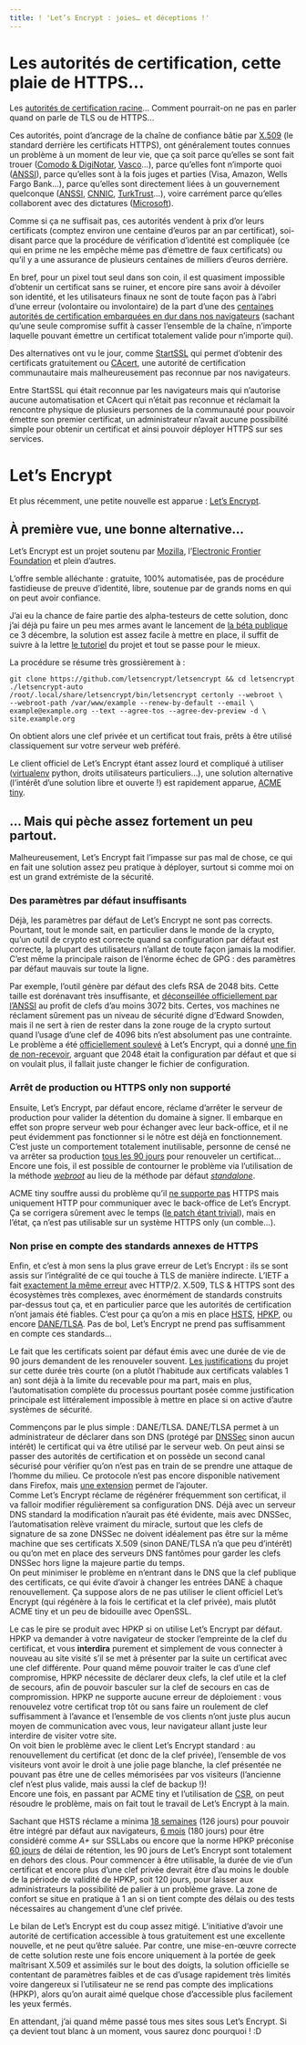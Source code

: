 ```yaml
---
title: ! 'Let’s Encrypt : joies… et déceptions !'
---
```


# Les autorités de certification, cette plaie de HTTPS…

Les [autorités de certification racine](https://fr.wikipedia.org/wiki/Certificat_racine)…
Comment pourrait-on ne pas en parler quand on parle de TLS ou de HTTPS…

Ces autorités, point d’ancrage de la chaîne de confiance bâtie par [X.509](https://fr.wikipedia.org/wiki/X.509) (le standard derrière les certificats HTTPS), ont généralement toutes connues un problème à un moment de leur vie, que ça soit parce qu’elles se sont fait trouer ([Comodo & DigiNotar](http://www.clubic.com/antivirus-securite-informatique/virus-hacker-piratage/hackers/actualite-444714-diginotar-comodo-pirate-ssl.html), [Vasco](http://www.mag-securs.com/news/articletype/articleview/articleid/28740/gmail-vise-par-un-faux-certificat-ssl.aspx)…), parce qu’elles font n’importe quoi ([ANSSI](http://www.nextinpact.com/news/84805-google-bloque-certificats-corrompus-emis-par-autorite-liee-a-l-anssi.htm)), parce qu’elles sont à la fois juges et parties (Visa, Amazon, Wells Fargo Bank…), parce qu’elles sont directement liées à un gouvernement quelconque ([ANSSI](https://en.wikipedia.org/wiki/Agence_nationale_de_la_sécurité_des_systèmes_d'information), [CNNIC](https://en.wikipedia.org/wiki/China_Internet_Network_Information_Center), [TurkTrust](https://nakedsecurity.sophos.com/2013/01/08/the-turktrust-ssl-certificate-fiasco-what-happened-and-what-happens-next/)…), voire carrément parce qu’elles collaborent avec des dictatures ([Microsoft](https://reflets.info/microsoft-et-ben-ali-wikileaks-confirme-les-soupcons-d-une-aide-pour-la-surveillance-des-citoyens-tunisiens/)).

Comme si ça ne suffisait pas, ces autorités vendent à prix d’or leurs certificats (comptez environ une centaine d’euros par an par certificat), soi-disant parce que la procédure de vérification d’identité est compliquée (ce qui en prime ne les empêche même pas d’émettre de faux certificats) ou qu’il y a une assurance de plusieurs centaines de milliers d’euros derrière.

En bref, pour un pixel tout seul dans son coin, il est quasiment impossible d’obtenir un certificat sans se ruiner, et encore pire sans avoir à dévoiler son identité, et les utilisateurs finaux ne sont de toute façon pas à l’abri d’une erreur (volontaire ou involontaire) de la part d’une des [centaines autorités de certification embarquées en dur dans nos navigateurs](https://mozillacaprogram.secure.force.com/CA/IncludedCACertificateReport) (sachant qu’une seule compromise suffit à casser l’ensemble de la chaîne, n’importe laquelle pouvant émettre un certificat totalement valide pour n’importe qui). 

Des alternatives ont vu le jour, comme [StartSSL](https://www.startssl.com/) qui permet d’obtenir des certificats gratuitement ou [CAcert](https://www.cacert.org/), une autorité de certification communautaire mais malheureusement pas reconnue par nos navigateurs.

Entre StartSSL qui était reconnue par les navigateurs mais qui n’autorise aucune automatisation et CAcert qui n’était pas reconnue et réclamait la rencontre physique de plusieurs personnes de la communauté pour pouvoir émettre son premier certificat, un administrateur n’avait aucune possibilité simple pour obtenir un certificat et ainsi pouvoir déployer HTTPS sur ses services.

# Let’s Encrypt

Et plus récemment, une petite nouvelle est apparue : [Let’s Encrypt](https://letsencrypt.org/).

## À première vue, une bonne alternative…

Let’s Encrypt est un projet soutenu par [Mozilla](https://www.mozilla.org/), l’[Electronic Frontier Foundation](https://www.eff.org/) et plein d’autres.

L’offre semble alléchante : gratuite, 100% automatisée, pas de procédure fastidieuse de preuve d’identité, libre, soutenue par de grands noms en qui on peut avoir confiance.

J’ai eu la chance de faire partie des alpha-testeurs de cette solution, donc j’ai déjà pu faire un peu mes armes avant le lancement de [la béta publique](https://letsencrypt.org/2015/12/03/entering-public-beta.html) ce 3 décembre, la solution est assez facile à mettre en place, il suffit de suivre à la lettre [le tutoriel](https://github.com/letsencrypt/letsencrypt) du projet et tout se passe pour le mieux.

La procédure se résume très grossièrement à :

	git clone https://github.com/letsencrypt/letsencrypt && cd letsencrypt
	./letsencrypt-auto
	/root/.local/share/letsencrypt/bin/letsencrypt certonly --webroot \ 
	--webroot-path /var/www/example --renew-by-default --email \
	example@example.org --text --agree-tos --agree-dev-preview -d \
	site.example.org

On obtient alors une clef privée et un certificat tout frais, prêts à être utilisé classiquement sur votre serveur web préféré.

Le client officiel de Let’s Encrypt étant assez lourd et compliqué à utiliser ([virtualenv](https://virtualenv.readthedocs.org/) python, droits utilisateurs particuliers…), une solution alternative (l’intérêt d’une solution libre et ouverte !) est rapidement apparue, [ACME tiny](https://github.com/diafygi/acme-tiny).

## … Mais qui pèche assez fortement un peu partout.

Malheureusement, Let’s Encrypt fait l’impasse sur pas mal de chose, ce qui en fait une solution assez peu pratique à déployer, surtout si comme moi on est un grand extrémiste de la sécurité.

### Des paramètres par défaut insuffisants

Déjà, les paramètres par défaut de Let’s Encrypt ne sont pas corrects.
Pourtant, tout le monde sait, en particulier dans le monde de la crypto, qu’un outil de crypto est correcte quand sa configuration par défaut est correcte, la plupart des utilisateurs n’allant de toute façon jamais la modifier.
C’est même la principale raison de l’énorme échec de GPG : des paramètres par défaut mauvais sur toute la ligne.

Par exemple, l’outil génère par défaut des clefs RSA de 2048 bits.
Cette taille est dorénavant très insuffisante, et [déconseillée officiellement par l’ANSSI](http://www.ssi.gouv.fr/uploads/2015/01/RGS_v-2-0_B1.pdf) au profit de clefs d’au moins 3072 bits.
Certes, vos machines ne réclament sûrement pas un niveau de sécurité digne d’Edward Snowden, mais il ne sert à rien de rester dans la zone rouge de la crypto surtout quand l’usage d’une clef de 4096 bits n’est absolument pas une contrainte.
Le problème a été [officiellement soulevé](https://github.com/letsencrypt/letsencrypt/issues/489) à Let’s Encrypt, qui a donné [une fin de non-recevoir](https://github.com/letsencrypt/letsencrypt/issues/489#issuecomment-153757615), arguant que 2048 était la configuration par défaut et que si on voulait plus, il fallait juste changer le fichier de configuration. 

### Arrêt de production ou HTTPS only non supporté

Ensuite, Let’s Encrypt, par défaut encore, réclame d’arrêter le serveur de production pour valider la détention du domaine à signer.
Il embarque en effet son propre serveur web pour échanger avec leur back-office, et il ne peut évidemment pas fonctionner si le nôtre est déjà en fonctionnement.
C’est juste un comportement totalement inutilisable, personne de censé ne va arrêter sa production [tous les 90 jours](https://letsencrypt.org/2015/11/09/why-90-days.html) pour renouveler un certificat…
Encore une fois, il est possible de contourner le problème via l’utilisation de la méthode [*webroot*](https://letsencrypt.readthedocs.org/en/latest/using.html#webroot) au lieu de la méthode par défaut [*standalone*](https://letsencrypt.readthedocs.org/en/latest/using.html#standalone).

ACME tiny souffre aussi du problème qu’il [ne supporte pas](https://github.com/diafygi/acme-tiny/blob/master/acme_tiny.py#L114-L129) HTTPS mais uniquement HTTP pour communiquer avec le back-office de Let’s Encrypt.
Ça se corrigera sûrement avec le temps ([le patch étant trivial](https://github.com/aeris/acme-tiny/commit/5eb7037fdd3073389840ed3d50bc0faf08a3063f)), mais en l’état, ça n’est pas utilisable sur un système HTTPS only (un comble…).

### Non prise en compte des standards annexes de HTTPS

Enfin, et c’est à mon sens la plus grave erreur de Let’s Encrypt : ils se sont assis sur l’intégralité de ce qui touche à TLS de manière indirecte.
L’IETF a fait [exactement la même erreur](https://lists.w3.org/Archives/Public/ietf-http-wg/2015JanMar/0000.html) avec HTTP/2.
X.509, TLS & HTTPS sont des écosystèmes très complexes, avec énormément de standards construits par-dessus tout ça, et en particulier parce que les autorités de certification n’ont jamais été fiables.
C’est pour ça qu’on a mis en place [HSTS](https://fr.wikipedia.org/wiki/HTTP_Strict_Transport_Security), [HPKP](https://fr.wikipedia.org/wiki/HTTP_Public_Key_Pinning), ou encore [DANE/TLSA](https://fr.wikipedia.org/wiki/DNS_-_based_Authentication_of_Named_Entities).
Pas de bol, Let’s Encrypt ne prend pas suffisamment en compte ces standards…

Le fait que les certificats soient par défaut émis avec une durée de vie de 90 jours demandent de les renouveler souvent.
[Les justifications](https://letsencrypt.org/2015/11/09/why-90-days.html) du projet sur cette durée très courte (on a plutôt l’habitude aux certificats valables 1 an) sont déjà à la limite du recevable pour ma part, mais en plus, l’automatisation complète du processus pourtant posée comme justification principale est littéralement impossible à mettre en place si on active d’autre systèmes de sécurité.

Commençons par le plus simple : DANE/TLSA.
DANE/TLSA permet à un administrateur de déclarer dans son DNS (protégé par [DNSSec](https://fr.wikipedia.org/wiki/Domain_Name_System_Security_Extensions) sinon aucun intérêt) le certificat qui va être utilisé par le serveur web.
On peut ainsi se passer des autorités de certification et on possède un second canal sécurisé pour vérifier qu’on n’est pas en train de se prendre une attaque de l’homme du milieu.
Ce protocole n’est pas encore disponible nativement dans Firefox, mais [une extension](https://addons.mozilla.org/fr/firefox/addon/dnssec-validator/) permet de l’ajouter.  
Comme Let’s Encrypt réclame de régénérer fréquemment son certificat, il va falloir modifier régulièrement sa configuration DNS. Déjà avec un serveur DNS standard la modification n’aurait pas été évidente, mais avec DNSSec, l’automatisation relève vraiment du miracle, surtout que les clefs de signature de sa zone DNSSec ne doivent idéalement pas être sur la même machine que ses certificats X.509 (sinon DANE/TLSA n’a que peu d’intérêt) ou qu’on met en place des serveurs DNS fantômes pour garder les clefs DNSSec hors ligne la majeure partie du temps.  
On peut minimiser le problème en n’entrant dans le DNS que la clef publique des certificats, ce qui évite d’avoir à changer les entrées DANE à chaque renouvellement.
Ça suppose alors de ne pas utiliser le client officiel Let’s Encrypt (qui régénère à la fois le certificat et la clef privée), mais plutôt ACME tiny et un peu de bidouille avec OpenSSL.

Le cas le pire se produit avec HPKP si on utilise Let’s Encrypt par défaut.
HPKP va demander à votre navigateur de stocker l’empreinte de la clef du certificat, et vous **interdira** purement et simplement de vous connecter à nouveau au site visité s’il se met à présenter par la suite un certificat avec une clef différente.
Pour quand même pouvoir traiter le cas d’une clef compromise, HPKP nécessite de déclarer deux clefs, la clef utile et la clef de secours, afin de pouvoir basculer sur la clef de secours en cas de compromission.
HPKP ne supporte aucune erreur de déploiement : vous renouvelez votre certificat trop tôt ou sans faire un roulement de clef suffisamment à l’avance et l’ensemble de vos clients n’ont juste plus aucun moyen de communication avec vous, leur navigateur allant juste leur interdire de visiter votre site.  
On voit bien le problème avec le client Let’s Encrypt standard : au renouvellement du certificat (et donc de la clef privée), l’ensemble de vos visiteurs vont avoir le droit à une jolie page blanche, la clef présentée ne pouvant pas être une de celles mémorisées par vos visiteurs (l’ancienne clef n’est plus valide, mais aussi la clef de backup !)!  
Encore une fois, en passant par ACME tiny et l’utilisation de [CSR](https://fr.wikipedia.org/wiki/Demande_de_signature_de_certificat), on peut résoudre le problème, mais on fait tout le travail de Let’s Encrypt à la main.

Sachant que HSTS réclame a minima [18 semaines](https://hstspreload.appspot.com/) (126 jours) pour pouvoir être intégré par défaut aux navigateurs, [6 mois](https://www.ssllabs.com/downloads/SSL_Server_Rating_Guide.pdf) (180 jours) pour être considéré comme *A+* sur SSLLabs ou encore que la norme HPKP préconise [60 jours](https://tools.ietf.org/html/rfc7469#section-4.1) de délai de rétention, les 90 jours de Let’s Encrypt sont totalement en dehors des clous.
Pour commencer à être utilisable, la durée de vie d’un certificat et encore plus d’une clef privée devrait être d’au moins le double de la période de validité de HPKP, soit 120 jours, pour laisser aux administrateurs la possibilité de palier à un problème grave.
La zone de confort se situe en pratique à 1 an si on tient compte des délais ou des tests nécessaires au changement d’une clef privée.

Le bilan de Let’s Encrypt est du coup assez mitigé.
L’initiative d’avoir une autorité de certification accessible à tous gratuitement est une excellente nouvelle, et ne peut qu’être saluée.
Par contre, une mise-en-œuvre correcte de cette solution reste une fois encore uniquement à la portée de geek maîtrisant X.509 et assimilés sur le bout des doigts, la solution officielle se contentant de paramètres faibles et de cas d’usage rapidement très limités voire dangereux si l’utilisateur ne se rend pas compte des implications (HPKP), alors qu’on aurait aimé quelque chose d’accessible plus facilement les yeux fermés.

En attendant, j’ai quand même passé tous mes sites sous Let’s Encrypt.
Si ça devient tout blanc à un moment, vous saurez donc pourquoi ! :D

